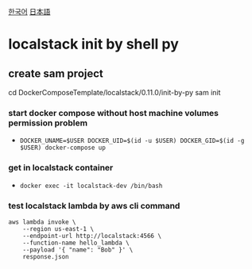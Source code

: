 [한국어](README.kr.md)
[日本語](README.jp.md)
# localstack init by shell py

## create sam project
cd DockerComposeTemplate/localstack/0.11.0/init-by-py
sam init


### start docker compose without host machine volumes permission problem
- `DOCKER_UNAME=$USER DOCKER_UID=$(id -u $USER) DOCKER_GID=$(id -g $USER) docker-compose up`

### get in localstack container
- `docker exec -it localstack-dev /bin/bash`

### test localstack lambda by aws cli command
```
aws lambda invoke \
	--region us-east-1 \
	--endpoint-url http://localstack:4566 \
    --function-name hello_lambda \
    --payload '{ "name": "Bob" }' \
    response.json
```